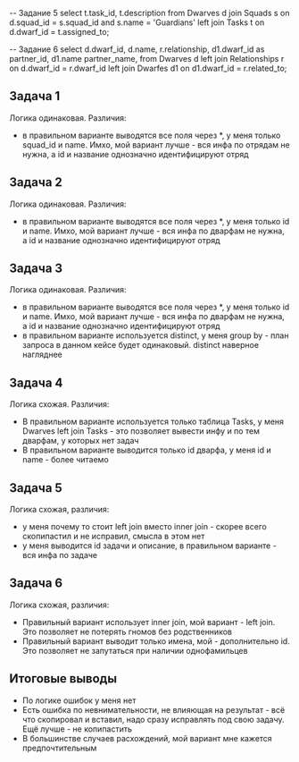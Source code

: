 

-- Задание 5
select
t.task_id,
t.description
from Dwarves d
join Squads s on d.squad_id = s.squad_id and s.name = 'Guardians'
left join Tasks t on d.dwarf_id = t.assigned_to;

-- Задание 6
select
d.dwarf_id,
d.name,
r.relationship,
d1.dwarf_id as partner_id,
d1.name partner_name,
from Dwarves d
left join Relationships r on d.dwarf_id = r.dwarf_id
left join Dwarfes d1 on d1.dwarf_id = r.related_to;

## Задача 1

Логика одинаковая. Различия:

- в правильном варианте выводятся все поля через *, у меня только squad_id и name. Имхо, мой вариант лучше - вся инфа по отрядам не нужна, а id и название однозначно идентифицируют отряд

## Задача 2

Логика одинаковая. Различия:

- в правильном варианте выводятся все поля через *, у меня только id и name. Имхо, мой вариант лучше - вся инфа по дварфам не нужна, а id и название однозначно идентифицируют отряд

## Задача 3

Логика одинаковая. Различия:

- в правильном варианте выводятся все поля через *, у меня только id и name. Имхо, мой вариант лучше - вся инфа по дварфам не нужна, а id и название однозначно идентифицируют отряд
- в правильном варианте используется distinct, у меня group by - план запроса в данном кейсе будет одинаковый. distinct наверное нагляднее

## Задача 4

Логика схожая. Различия:

- В правильном варианте используется только таблица Tasks, у меня Dwarves left join Tasks - это позволяет вывести инфу и по тем дварфам, у которых нет задач
- В правильном варианте выводится только id дварфа, у меня id и name - более читаемо

## Задача 5

Логика схожая, различия:

- у меня почему то стоит left join вместо inner join - скорее всего скопипастил и не исправил, смысла в этом нет
- у меня выводится id задачи и описание, в правильном варианте - вся инфа по задаче

## Задача 6

Логика схожая, различия:

- Правильный вариант использует inner join, мой вариант - left join. Это позволяет не потерять гномов без родственников
- Правильный вариант выводит только имена, мой - дополнительно id. Это позволяет не запутаться при наличии однофамильцев

## Итоговые выводы

- По логике ошибок у меня нет
- Есть ошибка по невнимательности, не влияющая на результат - всё что скопировал и вставил, надо сразу исправлять под свою задачу. Ещё лучше - не копипастить
- В большинстве случаев расхождений, мой вариант мне кажется предпочтительным
